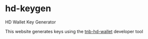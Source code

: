 # hd-keygen

HD Wallet Key Generator

This website generates keys using the [tnb-hd-wallet](https://github.com/tomijaga/Tnb-HD-Wallet) developer tool
